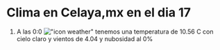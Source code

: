 # Clima en Celaya,mx en el dia 17

1. A las 0:0 !["icon weather"](http://openweathermap.org/img/w/01n.png) tenemos una temperatura de 10.56 C con cielo claro y  vientos de 4.04 y nubosidad al 0%
